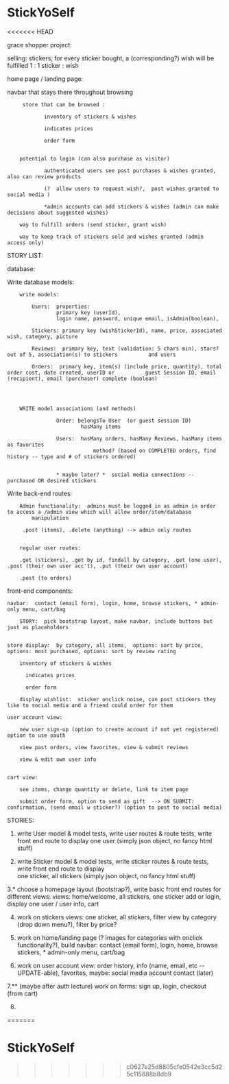 # StickYoSelf
<<<<<<< HEAD


 grace shopper project:


 selling: stickers; for every sticker bought, a (corresponding?) wish will be fulfilled  1 : 1 sticker : wish 

home page / landing page:  

navbar that stays there throughout browsing 

		 store that can be browsed : 

		 		inventory of stickers & wishes

		 		indicates prices

		 		order form


		potential to login (can also purchase as visitor)

				authenticated users see past purchases & wishes granted, also can review products

				(?  allow users to request wish?,  post wishes granted to social media )

				*admin accounts can add stickers & wishes (admin can make decisions about suggested wishes)

		way to fulfill orders (send sticker, grant wish)

		way to keep track of stickers sold and wishes granted (admin access only)






STORY   LIST:  



database:


Write database models:  
			
		write models: 

			Users:  properties:
					primary key (userId),
					login name, password, unique email, isAdmin(boolean),

			Stickers: primary key (wishStickerId), name, price, associated wish, category, picture 

			Reviews:  primary key, text (validation: 5 chars min), stars? out of 5, association(s) to stickers 			and users

			Orders:  primary key, item(s) (include price, quantity), total order cost, date created, userID or 			guest Session ID, email (recipient), email (purchaser) complete (boolean)




		WRITE model associations (and methods)

					Order: belongsTo User  (or guest session ID)
							hasMany items

					Users:  hasMany orders, hasMany Reviews, hasMany items as favorites
								method? (based on COMPLETED orders, find history -- type and # of stickers ordered)


					* maybe later? *  social media connections -- purchased OR desired stickers 



Write back-end routes:  




		Admin functionality:  admins must be logged in as admin in order to access a /admin view which will allow order/item/database 
			manipulation 

		 .post (items), .delete (anything) --> admin only routes


		regular user routes: 

		.get (stickers), .get by id, findall by category, .get (one user), .post (their own user acc't), .put (their own user account)

		.post (to orders)





front-end components:

	

	navbar:  contact (email form), login, home, browse stickers, * admin-only menu, cart/bag

		STORY:  pick bootstrap layout, make navbar, include buttons but just as placeholders


	store display:  by category, all items,  options: sort by price, options: most purchased, options: sort by review rating

		inventory of stickers & wishes

		  indicates prices

		  order form

		display wishlist:  sticker onclick noise, can post stickers they like to social media and a friend could order for them

	user account view: 

		new user sign-up (option to create account if not yet registered) option to use oauth

		view past orders, view favorites, view & submit reviews

		view & edit own user info


	cart view:

		see items, change quantity or delete, link to item page

		submit order form, option to send as gift  --> ON SUBMIT:  confirmation, (send email w sticker?) (option to post to social media) 



STORIES:


 1.  write User model & model tests, write user routes & route tests, write front end route to display one user
 				(simply json object, no fancy html stuff)

 2.  write Sticker model & model tests, write sticker routes & route tests, write front end route to display 	
 				one sticker, all stickers (simply json object, no fancy html stuff)

 3.*  choose a homepage layout (bootstrap?), write basic front end routes for different views:
 					views:  home/welcome, 
 							all stickers, one sticker
 							add or login,
 							display one user / user info,
 							cart

 4. work on stickers views:  one sticker, all stickers, filter view by category (drop down menu?),
 								filter by price?  

 5. work on home/landing page (? images for categories with onclick functionality?), build navbar:
 								contact (email form), login, home, browse stickers, * admin-only menu, cart/bag

 6. work on user account view:  order history, info (name, email, etc -- UPDATE-able), favorites, 
 								maybe: social media account contact (later)

7.** (maybe after auth lecture)  work on forms:  sign up, login, checkout (from cart)

8.  







=======
# StickYoSelf
>>>>>>> c0627e25d8805cfe0542e3cc5d25c115888b8db9
